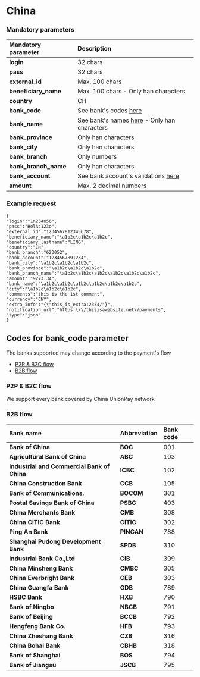 # China

### Mandatory parameters

| **Mandatory parameter** | **Description** |
| :--- | :--- |
| **login** | 32 chars |
| **pass** | 32 chars |
| **external\_id** | Max. 100 chars |
| **beneficiary\_name** | Max. 100 chars - Only han characters |
| **country** | CH |
| **bank\_code** | See bank's codes [here](china.md#codes-for-bank_code-parameter) |
| **bank\_name** | See bank's names [here](china.md#codes-for-bank_code-parameter) - Only han characters |
| **bank\_province** | Only han characters |
| **bank\_city** | Only han characters |
| **bank\_branch** | Only numbers |
| **bank\_branch\_name** | Only han characters |
| **bank\_account** | See bank account's validations [here](china.md#codes-for-bank_code-parameter) |
| **amount** | Max. 2 decimal numbers |

### Example request

```text
{
"login":"1n234n56",
"pass":"HolAc123o",
"external_id":"1234567812345678",
"beneficiary_name":"\a1b2c\a1b2c\a1b2c",
"beneficiary_lastname":"LING",
"country":"CN",
"bank_branch":"623052",
"bank_account":"1234567891234",
"bank_city":"\a1b2c\a1b2c\a1b2c",
"bank_province":"\a1b2c\a1b2c\a1b2c",
"bank_branch_name":"\a1b2c\a1b2c\a1b2c\a1b2c\a1b2c\a1b2c",
"amount":"9273.34",
"bank_name":"\a1b2c\a1b2c\a1b2c\a1b2c\a1b2c\a1b2c",
"city":"\a1b2c\a1b2c\a1b2c",
"comments":"this is the 1st comment",
"currency":"CNY",
"extra_info":"{\"this_is_extra:2334/"}",
"notification_url":"https:\/\/thisisawebsite.net\/payments",
"type":"json"
}
```

## **Codes for bank\_code parameter**

The banks supported may change according to the payment's flow

* [P2P & B2C flow](china.md#p-2-p-and-b-2-c-flow)
* [B2B flow](china.md#b-2-b-flow)

### P2P & B2C flow

We support every bank covered by China UnionPay network

### B2B flow

| **Bank name** | Abbreviation | Bank code |
| :--- | :--- | :--- |
| **Bank of China** | **BOC** | 001 |
| **Agricultural Bank of China** | **ABC** | 103 |
| **Industrial and Commercial Bank of China** | **ICBC** | 102 |
| **China Construction Bank** | **CCB** | 105 |
| **Bank of Communications.** | **BOCOM** | 301 |
| **Postal Savings Bank of China** | **PSBC** | 403 |
| **China Merchants Bank** | **CMB** | 308 |
| **China CITIC Bank** | **CITIC** | 302 |
| **Ping An Bank** | **PINGAN** | 788 |
| **Shanghai Pudong Development Bank** | **SPDB** | 310 |
| **Industrial Bank Co.,Ltd** | **CIB** | 309 |
| **China Minsheng Bank** | **CMBC** | 305 |
| **China Everbright Bank** | **CEB** | 303 |
| **China Guangfa Bank** | **GDB** | 789 |
| **HSBC Bank** | **HXB** | 790 |
| **Bank of Ningbo** | **NBCB** | 791 |
| **Bank of Beijing** | **BCCB** | 792 |
| **Hengfeng Bank Co.** | **HFB** | 793 |
| **China Zheshang Bank** | **CZB** | 316 |
| **China Bohai Bank** | **CBHB** | 318 |
| **Bank of Shanghai** | **BOS** | 794 |
| **Bank of Jiangsu** | **JSCB** | 795 |





